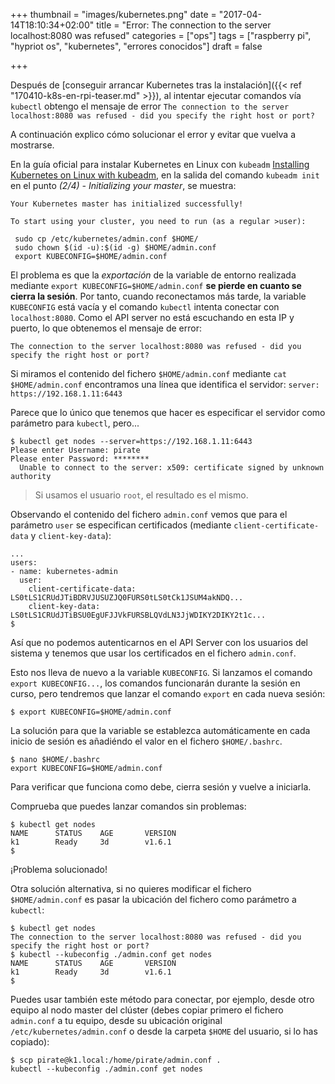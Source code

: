 +++
thumbnail = "images/kubernetes.png"
date = "2017-04-14T18:10:34+02:00"
title = "Error: The connection to the server localhost:8080 was refused"
categories = ["ops"]
tags = ["raspberry pi", "hypriot os", "kubernetes", "errores conocidos"]
draft = false

+++

Después de [conseguir arrancar Kubernetes tras la instalación]({{< ref "170410-k8s-en-rpi-teaser.md" >}}), al intentar ejecutar comandos vía `kubectl` obtengo el mensaje de error `The connection to the server localhost:8080 was refused - did you specify the right host or port?`

A continuación explico cómo solucionar el error y evitar que vuelva a mostrarse.

<!--more-->

En la guía oficial para instalar Kubernetes en Linux con `kubeadm` [Installing Kubernetes on Linux with kubeadm](https://kubernetes.io/docs/getting-started-guides/kubeadm/), en la salida del comando `kubeadm init` en el punto _(2/4) - Initializing your master_, se muestra:


```
Your Kubernetes master has initialized successfully!

To start using your cluster, you need to run (as a regular >user):

 sudo cp /etc/kubernetes/admin.conf $HOME/
 sudo chown $(id -u):$(id -g) $HOME/admin.conf
 export KUBECONFIG=$HOME/admin.conf
```

El problema es que la _exportación_ de la variable de entorno realizada mediante `export KUBECONFIG=$HOME/admin.conf` **se pierde en cuanto se cierra la sesión**. 
Por tanto, cuando reconectamos más tarde, la variable `KUBECONFIG` está vacía y el comando `kubectl` intenta conectar con `localhost:8080`. Como el API server no está escuchando en esta IP y puerto, lo que obtenemos el mensaje de error:

```
The connection to the server localhost:8080 was refused - did you specify the right host or port?
```

Si miramos el contenido del fichero `$HOME/admin.conf` mediante `cat $HOME/admin.conf` encontramos una línea que identifica el servidor: `server: https://192.168.1.11:6443`

Parece que lo único que tenemos que hacer es especificar el servidor como parámetro para `kubectl`, pero...

```shell
$ kubectl get nodes --server=https://192.168.1.11:6443
Please enter Username: pirate
Please enter Password: ********
  Unable to connect to the server: x509: certificate signed by unknown authority
```

> Si usamos el usuario `root`, el resultado es el mismo.

Observando el contenido del fichero `admin.conf` vemos que para el parámetro `user` se especifican certificados (mediante `client-certificate-data` y `client-key-data`):

```
...
users:
- name: kubernetes-admin
  user:
    client-certificate-data: LS0tLS1CRUdJTiBDRVJUSUZJQ0FURS0tLS0tCk1JSUM4akNDQ...
    client-key-data:   LS0tLS1CRUdJTiBSU0EgUFJJVkFURSBLQVdLN3JjWDIKY2DIKY2t1c...
$
```

Así que no podemos autenticarnos en el API Server con los usuarios del sistema y tenemos que usar los certificados en el fichero `admin.conf`.

Esto nos lleva de nuevo a la variable `KUBECONFIG`. Si lanzamos el comando `export KUBECONFIG...`, los comandos funcionarán durante la sesión en curso, pero tendremos que lanzar el comando `export` en cada nueva sesión:

```shell
$ export KUBECONFIG=$HOME/admin.conf
```

La solución para que la variable se establezca automáticamente en cada inicio de sesión es añadiéndo el valor en el fichero `$HOME/.bashrc`.

```shell
$ nano $HOME/.bashrc
export KUBECONFIG=$HOME/admin.conf
```

Para verificar que funciona como debe, cierra sesión y vuelve a iniciarla.

Comprueba que puedes lanzar comandos sin problemas:

```shell
$ kubectl get nodes
NAME      STATUS    AGE       VERSION
k1        Ready     3d        v1.6.1
$
```

¡Problema solucionado!

Otra solución alternativa, si no quieres modificar el fichero `$HOME/admin.conf` es pasar la ubicación del fichero como parámetro a `kubectl`: 

```shell
$ kubectl get nodes
The connection to the server localhost:8080 was refused - did you specify the right host or port?
$ kubectl --kubeconfig ./admin.conf get nodes
NAME      STATUS    AGE       VERSION
k1        Ready     3d        v1.6.1
$
```

Puedes usar también este método para conectar, por ejemplo, desde otro equipo al nodo master del clúster (debes copiar primero el fichero `admin.conf` a tu equipo, desde su ubicación original `/etc/kubernetes/admin.conf` o desde la carpeta `$HOME` del usuario, si lo has copiado):

```shell
$ scp pirate@k1.local:/home/pirate/admin.conf .
kubectl --kubeconfig ./admin.conf get nodes
```
